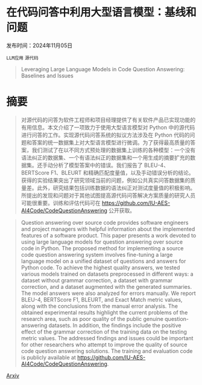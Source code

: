 # 在代码问答中利用大型语言模型：基线和问题

发布时间：2024年11月05日

`LLM应用` `源代码`

> Leveraging Large Language Models in Code Question Answering: Baselines and Issues

# 摘要

> 对源代码的问答为软件工程师和项目经理提供了有关软件产品已实现功能的有用信息。本文介绍了一项致力于使用大型语言模型对 Python 中的源代码进行问答的工作。实现源代码问答系统的拟议方法涉及在 Python 代码的问题和答案的统一数据集上对大型语言模型进行微调。为了获得最高质量的答案，我们测试了在以不同方式预处理的数据集上训练的各种模型：一个没有语法纠正的数据集、一个有语法纠正的数据集和一个用生成的摘要扩充的数据集。还手动分析了模型答案中的错误。我们报告了 BLEU-4、BERTScore F1、BLEURT 和精确匹配度量值，以及手动错误分析的结论。获得的实验结果突出了研究领域当前的问题，例如公共真实问答数据集的质量差。此外，研究结果包括训练数据的语法纠正对测试度量值的积极影响。所提出的发现和问题对于其他试图提高源代码问答解决方案质量的研究人员可能很重要。训练和评估代码可在 https://github.com/IU-AES-AI4Code/CodeQuestionAnswering 公开获取。

> Question answering over source code provides software engineers and project managers with helpful information about the implemented features of a software product. This paper presents a work devoted to using large language models for question answering over source code in Python. The proposed method for implementing a source code question answering system involves fine-tuning a large language model on a unified dataset of questions and answers for Python code. To achieve the highest quality answers, we tested various models trained on datasets preprocessed in different ways: a dataset without grammar correction, a dataset with grammar correction, and a dataset augmented with the generated summaries. The model answers were also analyzed for errors manually. We report BLEU-4, BERTScore F1, BLEURT, and Exact Match metric values, along with the conclusions from the manual error analysis. The obtained experimental results highlight the current problems of the research area, such as poor quality of the public genuine question-answering datasets. In addition, the findings include the positive effect of the grammar correction of the training data on the testing metric values. The addressed findings and issues could be important for other researchers who attempt to improve the quality of source code question answering solutions. The training and evaluation code is publicly available at https://github.com/IU-AES-AI4Code/CodeQuestionAnswering.

[Arxiv](https://arxiv.org/abs/2411.03012)